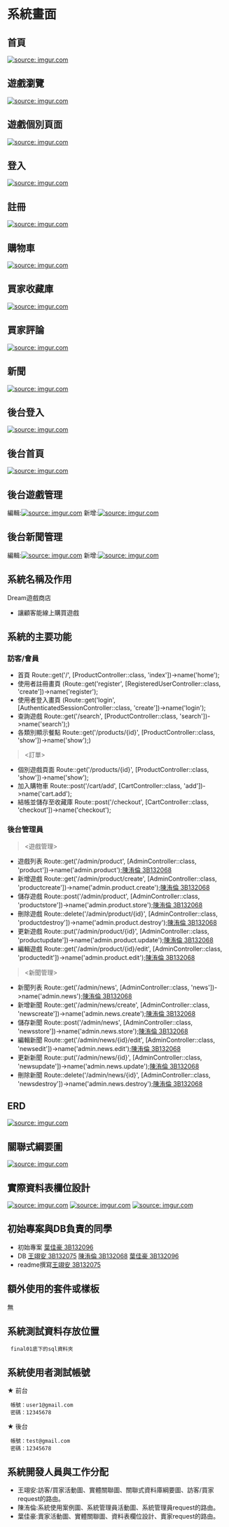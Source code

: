 
# 系統畫面


## 首頁
<a href ="https://imgur.com/LCTdZUx"><img src="https://i.imgur.com/LCTdZUx.jpg" title="source: imgur.com" /></a>

## 遊戲瀏覽
<a href ="https://imgur.com/aHNek5a"><img src="https://i.imgur.com/aHNek5a.jpg" title="source: imgur.com" /></a>

## 遊戲個別頁面
<a href ="https://imgur.com/s5n6Kna"><img src="https://i.imgur.com/s5n6Kna.jpg" title="source: imgur.com" /></a>

## 登入
<a href ="https://imgur.com/dF6jBAD"><img src="https://i.imgur.com/dF6jBAD.jpg" title="source: imgur.com" /></a>

## 註冊
<a href ="https://imgur.com/7YjCHdO"><img src="https://i.imgur.com/7YjCHdO.jpg" title="source: imgur.com" /></a>

## 購物車
<a href ="https://imgur.com/lx4sKoz"><img src="https://i.imgur.com/lx4sKoz.jpg" title="source: imgur.com" /></a>

## 買家收藏庫
<a href ="https://imgur.com/aHNek5a"><img src="https://i.imgur.com/aHNek5a.jpg" title="source: imgur.com" /></a>

## 買家評論
<a href ="https://imgur.com/PbqM2pH"><img src="https://i.imgur.com/PbqM2pH.jpg" title="source: imgur.com" /></a>

## 新聞
<a href ="https://imgur.com/GlDTVEL"><img src="https://i.imgur.com/GlDTVEL.jpg" title="source: imgur.com" /></a>

## 後台登入
<a href ="https://imgur.com/xwQddYL"><img src="https://i.imgur.com/xwQddYL.jpg" title="source: imgur.com" /></a>

## 後台首頁
<a href ="https://imgur.com/RXvm0Zk"><img src="https://i.imgur.com/RXvm0Zk.jpg" title="source: imgur.com" /></a>

## 後台遊戲管理
編輯:<a href ="https://imgur.com/c7alTyj"><img src="https://i.imgur.com/c7alTyj.jpg" title="source: imgur.com" /></a>
新增:<a href ="https://imgur.com/iL8VvjY"><img src="https://i.imgur.com/iL8VvjY.jpg" title="source: imgur.com" /></a>

## 後台新聞管理
編輯:<a href ="https://imgur.com/6opaG65"><img src="https://i.imgur.com/6opaG65.jpg" title="source: imgur.com" /></a>
新增:<a href ="https://imgur.com/NQT2uyc"><img src="https://i.imgur.com/NQT2uyc.jpg" title="source: imgur.com" /></a>

## 系統名稱及作用
Dream遊戲商店

- 讓顧客能線上購買遊戲

## 系統的主要功能
### 訪客/會員 
- 首頁 Route::get('/', [ProductController::class, 'index'])->name('home'); 
- 使用者註冊畫頁 (Route::get('register', [RegisteredUserController::class, 'create'])->name('register');
- 使用者登入畫頁 (Route::get('login', [AuthenticatedSessionController::class, 'create'])->name('login');
- 查詢遊戲 Route::get('/search', [ProductController::class, 'search'])->name('search');)
- 各類別顯示餐點 Route::get('/products/{id}', [ProductController::class, 'show'])->name('show');)

><訂單>
- 個別遊戲頁面 Route::get('/products/{id}', [ProductController::class, 'show'])->name('show');
- 加入購物車 Route::post('/cart/add', [CartController::class, 'add'])->name('cart.add');
- 結帳並儲存至收藏庫 Route::post('/checkout', [CartController::class, 'checkout'])->name('checkout');

### 後台管理員

><遊戲管理>

- 遊戲列表 Route::get('/admin/product', [AdminController::class, 'product'])->name('admin.product');[陳洧倫 3B132068](https://github.com/3B132068)
- 新增遊戲 Route::get('/admin/product/create', [AdminController::class, 'productcreate'])->name('admin.product.create');[陳洧倫 3B132068](https://github.com/3B132068)
- 儲存遊戲 Route::post('/admin/product', [AdminController::class, 'productstore'])->name('admin.product.store');[陳洧倫 3B132068](https://github.com/3B132068)
- 刪除遊戲 Route::delete('/admin/product/{id}', [AdminController::class, 'productdestroy'])->name('admin.product.destroy');[陳洧倫 3B132068](https://github.com/3B132068)
- 更新遊戲 Route::put('/admin/product/{id}', [AdminController::class, 'productupdate'])->name('admin.product.update');[陳洧倫 3B132068](https://github.com/3B132068)
- 編輯遊戲 Route::get('/admin/product/{id}/edit', [AdminController::class, 'productedit'])->name('admin.product.edit');[陳洧倫 3B132068](https://github.com/3B132068)

><新聞管理>
- 新聞列表 Route::get('/admin/news', [AdminController::class, 'news'])->name('admin.news');[陳洧倫 3B132068](https://github.com/3B132068)
- 新增新聞 Route::get('/admin/news/create', [AdminController::class, 'newscreate'])->name('admin.news.create');[陳洧倫 3B132068](https://github.com/3B132068)
- 儲存新聞 Route::post('/admin/news', [AdminController::class, 'newsstore'])->name('admin.news.store');[陳洧倫 3B132068](https://github.com/3B132068)
- 編輯新聞 Route::get('/admin/news/{id}/edit', [AdminController::class, 'newsedit'])->name('admin.news.edit');[陳洧倫 3B132068](https://github.com/3B132068)
- 更新新聞 Route::put('/admin/news/{id}', [AdminController::class, 'newsupdate'])->name('admin.news.update');[陳洧倫 3B132068](https://github.com/3B132068)
- 刪除新聞 Route::delete('/admin/news/{id}', [AdminController::class, 'newsdestroy'])->name('admin.news.destroy');[陳洧倫 3B132068](https://github.com/3B132068)

## ERD
<a href ="https://imgur.com/1xzPWBd"><img src="https://i.imgur.com/1xzPWBd.jpg" title="source: imgur.com" /></a>


## 關聯式綱要圖
<a href ="https://imgur.com/MfI55yS"><img src="https://i.imgur.com/MfI55yS.jpg" title="source: imgur.com" /></a>


## 實際資料表欄位設計
<a href ="https://imgur.com/yFxBIhI"><img src="https://i.imgur.com/yFxBIhI.jpg" title="source: imgur.com" /></a>
<a href ="https://imgur.com/0FP3Gm1"><img src="https://i.imgur.com/0FP3Gm1.jpg" title="source: imgur.com" /></a>
<a href ="https://imgur.com/jj0HMBV"><img src="https://i.imgur.com/jj0HMBV.jpg" title="source: imgur.com" /></a>


## 初始專案與DB負責的同學
- 初始專案 [葉佳豪 3B132096](https://github.com/3B132096)
- DB [王翊安 3B132075](https://github.com/3B132075) [陳洧倫 3B132068](https://github.com/3B132068) [葉佳豪 3B132096](https://github.com/3B132096)
- readme撰寫[王翊安 3B132075](https://github.com/3B132075) 


## 額外使用的套件或樣板
無
## 系統測試資料存放位置

     final01底下的sql資料夾

## 系統使用者測試帳號

★ 前台
    
     帳號：user1@gmail.com
     密碼：12345678

★ 後台

     帳號：test@gmail.com
     密碼：12345678


## 系統開發人員與工作分配
- 王翊安:訪客/買家活動圖、實體關聯圖、關聯式資料庫綱要圖、訪客/買家request的路由。
- 陳洧倫:系統使用案例圖、系統管理員活動圖、系統管理員request的路由。
- 葉佳豪:賣家活動圖、實體關聯圖、資料表欄位設計、賣家request的路由。

